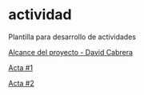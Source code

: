 # actividad
Plantilla para desarrollo de actividades

[Alcance del proyecto - David Cabrera](Especificacion_de_requerimiento.md)

[Acta #1](Acta#1.md)

[Acta #2](Acta#2.md)